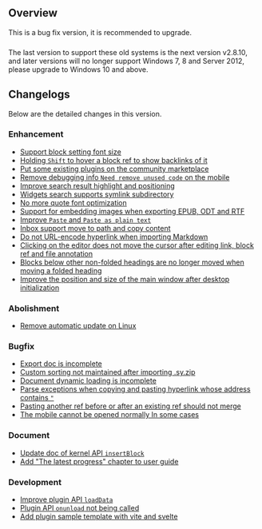 ## Overview

This is a bug fix version, it is recommended to upgrade.

###

The last version to support these old systems is the next version v2.8.10, and later versions will no longer support Windows 7, 8 and Server 2012, please upgrade to Windows 10 and above.

## Changelogs

Below are the detailed changes in this version.

### Enhancement

* [Support block setting font size](https://github.com/siyuan-note/siyuan/issues/7973)
* [Holding `Shift` to hover a block ref to show backlinks of it](https://github.com/siyuan-note/siyuan/issues/7999)
* [Put some existing plugins on the community marketplace](https://github.com/siyuan-note/siyuan/issues/8042)
* [Remove debugging info `Need remove unused code` on the mobile](https://github.com/siyuan-note/siyuan/issues/8272)
* [Improve search result highlight and positioning](https://github.com/siyuan-note/siyuan/issues/8274)
* [Widgets search supports symlink subdirectory](https://github.com/siyuan-note/siyuan/pull/8276)
* [No more quote font optimization](https://github.com/siyuan-note/siyuan/issues/8281)
* [Support for embedding images when exporting EPUB, ODT and RTF](https://github.com/siyuan-note/siyuan/issues/8288)
* [Improve `Paste` and `Paste as plain text`](https://github.com/siyuan-note/siyuan/issues/8289)
* [Inbox support move to path and copy content](https://github.com/siyuan-note/siyuan/issues/8296)
* [Do not URL-encode hyperlink when importing Markdown](https://github.com/siyuan-note/siyuan/issues/8302)
* [Clicking on the editor does not move the cursor after editing link, block ref and file annotation](https://github.com/siyuan-note/siyuan/issues/8315)
* [Blocks below other non-folded headings are no longer moved when moving a folded heading](https://github.com/siyuan-note/siyuan/issues/8321)
* [Improve the position and size of the main window after desktop initialization](https://github.com/siyuan-note/siyuan/issues/8326)

### Abolishment

* [Remove automatic update on Linux](https://github.com/siyuan-note/siyuan/issues/8275)

### Bugfix

* [Export doc is incomplete](https://github.com/siyuan-note/siyuan/issues/8279)
* [Custom sorting not maintained after importing .sy.zip](https://github.com/siyuan-note/siyuan/issues/8283)
* [Document dynamic loading is incomplete](https://github.com/siyuan-note/siyuan/issues/8285)
* [Parse exceptions when copying and pasting hyperlink whose address contains `"`](https://github.com/siyuan-note/siyuan/issues/8290)
* [Pasting another ref before or after an existing ref should not merge](https://github.com/siyuan-note/siyuan/issues/8309)
* [The mobile cannot be opened normally In some cases](https://github.com/siyuan-note/siyuan/issues/8320)

### Document

* [Update doc of kernel API `insertBlock`](https://github.com/siyuan-note/siyuan/issues/8270)
* [Add "The latest progress" chapter to user guide](https://github.com/siyuan-note/siyuan/issues/8306)

### Development

* [Improve plugin API `loadData`](https://github.com/siyuan-note/siyuan/issues/8273)
* [Plugin API `onunload` not being called](https://github.com/siyuan-note/siyuan/issues/8277)
* [Add plugin sample template with vite and svelte](https://github.com/siyuan-note/siyuan/issues/8311)
